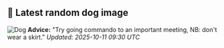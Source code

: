 ## 🐶 Latest random dog image
![Dog](https://images.dog.ceo/breeds/lhasa/n02098413_643.jpg)
**Advice:** "Try going commando to an important meeting, NB: don't wear a skirt."
*Updated: 2025-10-11 09:30 UTC*
